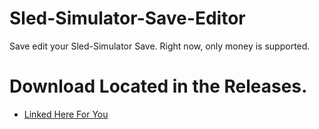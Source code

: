 # Sled-Simulator-Save-Editor
Save edit your Sled-Simulator Save. Right now, only money is supported.

# Download Located in the Releases.
- [Linked Here For You](https://github.com/Cracko298/Sled-Simulator-Save-Editor/releases/tag/v1.0-alpha)
